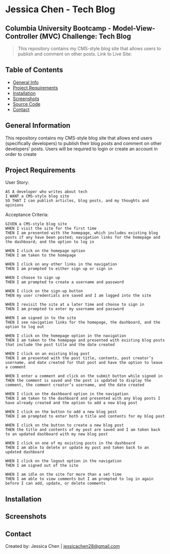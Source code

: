# Jessica Chen - Tech Blog

## Columbia University Bootcamp - Model-View-Controller (MVC) Challenge: Tech Blog

> This repository contains my CMS-style blog site that allows users to publish and comment on other posts.
> Link to Live Site:

## Table of Contents

- [General Info](#general-information)
- [Project Requirements](#project-requirements)
- [Installation](#installation)
- [Screenshots](#screenshots)
- [Source Code](#source-code)
- [Contact](#contact)

## General Information

This repository contains my CMS-style blog site that allows end users (specifically developers) to publish their blog posts and comment on other developers' posts. Users will be required to login or create an account in order to create

## Project Requirements

User Story:

```
AS A developer who writes about tech
I WANT a CMS-style blog site
SO THAT I can publish articles, blog posts, and my thoughts and opinions
```

Acceptance Criteria:

```
GIVEN a CMS-style blog site
WHEN I visit the site for the first time
THEN I am presented with the homepage, which includes existing blog posts if any have been posted; navigation links for the homepage and the dashboard; and the option to log in

WHEN I click on the homepage option
THEN I am taken to the homepage

WHEN I click on any other links in the navigation
THEN I am prompted to either sign up or sign in

WHEN I choose to sign up
THEN I am prompted to create a username and password

WHEN I click on the sign-up button
THEN my user credentials are saved and I am logged into the site

WHEN I revisit the site at a later time and choose to sign in
THEN I am prompted to enter my username and password

WHEN I am signed in to the site
THEN I see navigation links for the homepage, the dashboard, and the option to log out

WHEN I click on the homepage option in the navigation
THEN I am taken to the homepage and presented with existing blog posts that include the post title and the date created

WHEN I click on an existing blog post
THEN I am presented with the post title, contents, post creator’s username, and date created for that post and have the option to leave a comment

WHEN I enter a comment and click on the submit button while signed in
THEN the comment is saved and the post is updated to display the comment, the comment creator’s username, and the date created

WHEN I click on the dashboard option in the navigation
THEN I am taken to the dashboard and presented with any blog posts I have already created and the option to add a new blog post

WHEN I click on the button to add a new blog post
THEN I am prompted to enter both a title and contents for my blog post

WHEN I click on the button to create a new blog post
THEN the title and contents of my post are saved and I am taken back to an updated dashboard with my new blog post

WHEN I click on one of my existing posts in the dashboard
THEN I am able to delete or update my post and taken back to an updated dashboard

WHEN I click on the logout option in the navigation
THEN I am signed out of the site

WHEN I am idle on the site for more than a set time
THEN I am able to view comments but I am prompted to log in again before I can add, update, or delete comments
```

## Installation

## Screenshots

## Contact

Created by: Jessica Chen | jessicachen28@gmail.com
